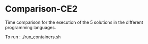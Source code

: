 # Comparison-CE2
Time comparison for the execution of the 5 solutions in the different programming languages.

To run :
    ./run_containers.sh